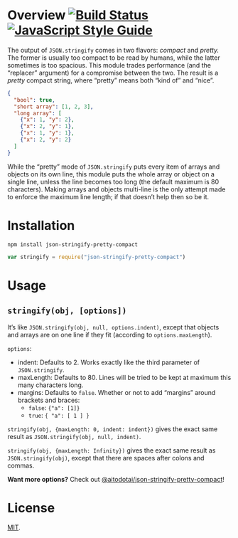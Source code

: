 Overview [![Build Status](https://travis-ci.org/lydell/json-stringify-pretty-compact.svg?branch=master)](https://travis-ci.org/lydell/json-stringify-pretty-compact) [![JavaScript Style Guide](https://img.shields.io/badge/code%20style-standard-brightgreen.svg)](http://standardjs.com/)
========

The output of `JSON.stringify` comes in two flavors: _compact_ and _pretty._ The
former is usually too compact to be read by humans, while the latter sometimes
is too spacious. This module trades performance (and the “replacer” argument)
for a compromise between the two. The result is a _pretty_ compact string, where
“pretty” means both “kind of” and “nice”.

```json
{
  "bool": true,
  "short array": [1, 2, 3],
  "long array": [
    {"x": 1, "y": 2},
    {"x": 2, "y": 1},
    {"x": 1, "y": 1},
    {"x": 2, "y": 2}
  ]
}
```

While the “pretty” mode of `JSON.stringify` puts every item of arrays and
objects on its own line, this module puts the whole array or object on a single
line, unless the line becomes too long (the default maximum is 80 characters).
Making arrays and objects multi-line is the only attempt made to enforce the
maximum line length; if that doesn’t help then so be it.


Installation
============

`npm install json-stringify-pretty-compact`

```js
var stringify = require("json-stringify-pretty-compact")
```


Usage
=====

`stringify(obj, [options])`
---------------------------

It’s like `JSON.stringify(obj, null, options.indent)`, except that objects and
arrays are on one line if they fit (according to `options.maxLength`).

`options`:

- indent: Defaults to 2. Works exactly like the third parameter of
  `JSON.stringify`.
- maxLength: Defaults to 80. Lines will be tried to be kept at maximum this many
  characters long.
- margins: Defaults to `false`. Whether or not to add “margins” around brackets
  and braces:
  - `false`: `{"a": [1]}`
  - `true`: `{ "a": [ 1 ] }`

`stringify(obj, {maxLength: 0, indent: indent})` gives the exact same result as
`JSON.stringify(obj, null, indent)`.

`stringify(obj, {maxLength: Infinity})` gives the exact same result as
`JSON.stringify(obj)`, except that there are spaces after colons and commas.

**Want more options?** Check out [@aitodotai/json-stringify-pretty-compact]!


License
=======

[MIT](LICENSE).

[@aitodotai/json-stringify-pretty-compact]: https://www.npmjs.com/package/@aitodotai/json-stringify-pretty-compact
